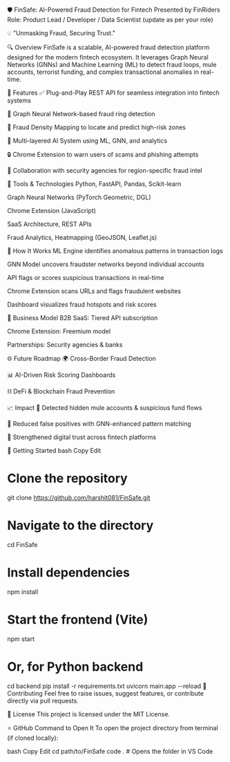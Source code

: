 🛡️ FinSafe: AI-Powered Fraud Detection for Fintech
Presented by FinRiders
Role: Product Lead / Developer / Data Scientist (update as per your role)

💡 "Unmasking Fraud, Securing Trust."

🔍 Overview
FinSafe is a scalable, AI-powered fraud detection platform designed for the modern fintech ecosystem. It leverages Graph Neural Networks (GNNs) and Machine Learning (ML) to detect fraud loops, mule accounts, terrorist funding, and complex transactional anomalies in real-time.

🚀 Features
✅ Plug-and-Play REST API for seamless integration into fintech systems

🧠 Graph Neural Network-based fraud ring detection

📍 Fraud Density Mapping to locate and predict high-risk zones

🧩 Multi-layered AI System using ML, GNN, and analytics

🔒 Chrome Extension to warn users of scams and phishing attempts

🤝 Collaboration with security agencies for region-specific fraud intel

🧰 Tools & Technologies
Python, FastAPI, Pandas, Scikit-learn

Graph Neural Networks (PyTorch Geometric, DGL)

Chrome Extension (JavaScript)

SaaS Architecture, REST APIs

Fraud Analytics, Heatmapping (GeoJSON, Leaflet.js)

🧠 How It Works
ML Engine identifies anomalous patterns in transaction logs

GNN Model uncovers fraudster networks beyond individual accounts

API flags or scores suspicious transactions in real-time

Chrome Extension scans URLs and flags fraudulent websites

Dashboard visualizes fraud hotspots and risk scores

💼 Business Model
B2B SaaS: Tiered API subscription

Chrome Extension: Freemium model

Partnerships: Security agencies & banks

🌐 Future Roadmap
🌍 Cross-Border Fraud Detection

📊 AI-Driven Risk Scoring Dashboards

⛓️ DeFi & Blockchain Fraud Prevention

📈 Impact
🧩 Detected hidden mule accounts & suspicious fund flows

🔔 Reduced false positives with GNN-enhanced pattern matching

🔐 Strengthened digital trust across fintech platforms

📂 Getting Started
bash
Copy
Edit
# Clone the repository
git clone https://github.com/harshit081/FinSafe.git

# Navigate to the directory
cd FinSafe

# Install dependencies
npm install

# Start the frontend (Vite)
npm start

# Or, for Python backend
cd backend
pip install -r requirements.txt
uvicorn main:app --reload
🤝 Contributing
Feel free to raise issues, suggest features, or contribute directly via pull requests.

📜 License
This project is licensed under the MIT License.

⭐ GitHub Command to Open It
To open the project directory from terminal (if cloned locally):

bash
Copy
Edit
cd path/to/FinSafe
code .   # Opens the folder in VS Code
